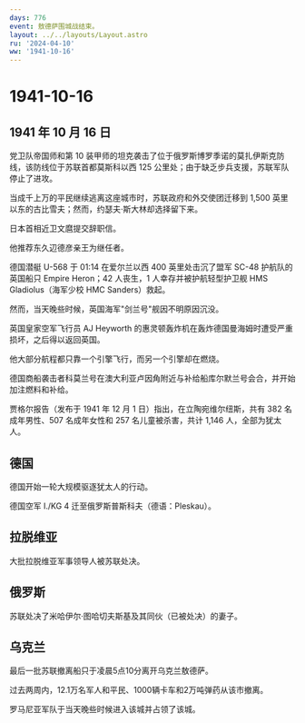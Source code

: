```yaml
---
days: 776
event: 敖德萨围城战结束。
layout: ../../layouts/Layout.astro
ru: '2024-04-10'
ww: '1941-10-16'
---
```


# 1941-10-16

## 1941 年 10 月 16 日

党卫队帝国师和第 10
装甲师的坦克袭击了位于俄罗斯博罗季诺的莫扎伊斯克防线，该防线位于苏联首都莫斯科以西
125 公里处；由于缺乏步兵支援，苏联军队停止了进攻。

当成千上万的平民继续逃离这座城市时，苏联政府和外交使团迁移到 1,500
英里以东的古比雪夫；然而，约瑟夫·斯大林却选择留下来。

日本首相近卫文麿提交辞职信。

他推荐东久辺德彦亲王为继任者。

德国潜艇 U-568 于 01:14 在爱尔兰以西 400 英里处击沉了盟军 SC-48
护航队的英国船只 Empire Heron；42 人丧生，1 人幸存并被护航轻型护卫舰 HMS
Gladiolus（海军少校 HMC Sanders）救起。

然而，当天晚些时候，英国海军"剑兰号"舰因不明原因沉没。

英国皇家空军飞行员 AJ Heyworth
的惠灵顿轰炸机在轰炸德国曼海姆时遭受严重损坏，之后得以返回英国。

他大部分航程都只靠一个引擎飞行，而另一个引擎却在燃烧。

德国商船袭击者科莫兰号在澳大利亚卢因角附近与补给船库尔默兰号会合，并开始加注燃料和补给。

贾格尔报告（发布于 1941 年 12 月 1 日）指出，在立陶宛维尔纽斯，共有 382
名成年男性、507 名成年女性和 257 名儿童被杀害，共计 1,146
人，全部为犹太人。

## 德国

德国开始一轮大规模驱逐犹太人的行动。

德国空军 I./KG 4 迁至俄罗斯普斯科夫（德语：Pleskau）。

## 拉脱维亚

大批拉脱维亚军事领导人被苏联处决。

## 俄罗斯

苏联处决了米哈伊尔·图哈切夫斯基及其同伙（已被处决）的妻子。

## 乌克兰

最后一批苏联撤离船只于凌晨5点10分离开乌克兰敖德萨。

过去两周内，12.1万名军人和平民、1000辆卡车和2万吨弹药从该市撤离。

罗马尼亚军队于当天晚些时候进入该城并占领了该城。